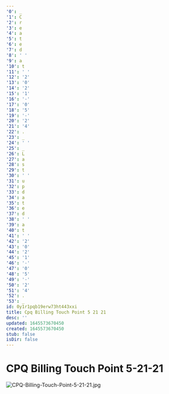 ```yaml
---
'0': _
'1': C
'2': r
'3': e
'4': a
'5': t
'6': e
'7': d
'8': ' '
'9': a
'10': t
'11': ' '
'12': '2'
'13': '0'
'14': '2'
'15': '1'
'16': '-'
'17': '0'
'18': '5'
'19': '-'
'20': '2'
'21': '4'
'22': .
'23': _
'24': ' '
'25': _
'26': L
'27': a
'28': s
'29': t
'30': ' '
'31': u
'32': p
'33': d
'34': a
'35': t
'36': e
'37': d
'38': ' '
'39': a
'40': t
'41': ' '
'42': '2'
'43': '0'
'44': '2'
'45': '1'
'46': '-'
'47': '0'
'48': '5'
'49': '-'
'50': '2'
'51': '4'
'52': .
'53': _
id: 0y1r1pqb19erw73ht443xxi
title: Cpq Billing Touch Point 5 21 21
desc: ''
updated: 1645573670450
created: 1645573670450
stub: false
isDir: false
---
```


# CPQ Billing Touch Point 5-21-21


![CPQ-Billing-Touch-Point-5-21-21.jpg](/assets/cpq-billing-touch-point-5-21-21-49dip59b56fg.jpg)

